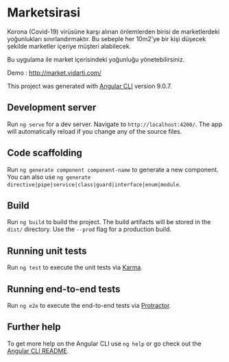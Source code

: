 # Marketsirasi

Korona (Covid-19) virüsüne karşı alınan önlemlerden birisi de marketlerdeki yoğunlukları sınırlandırmaktır. 
Bu sebeple her 10m2'ye bir kişi düşecek şekilde marketler içeriye müşteri alabilecek. 

Bu uygulama ile market içerisindeki yoğunluğu yönetebilirsiniz.

Demo : http://market.vidarti.com/


This project was generated with [Angular CLI](https://github.com/angular/angular-cli) version 9.0.7.

## Development server

Run `ng serve` for a dev server. Navigate to `http://localhost:4200/`. The app will automatically reload if you change any of the source files.

## Code scaffolding

Run `ng generate component component-name` to generate a new component. You can also use `ng generate directive|pipe|service|class|guard|interface|enum|module`.

## Build

Run `ng build` to build the project. The build artifacts will be stored in the `dist/` directory. Use the `--prod` flag for a production build.

## Running unit tests

Run `ng test` to execute the unit tests via [Karma](https://karma-runner.github.io).

## Running end-to-end tests

Run `ng e2e` to execute the end-to-end tests via [Protractor](http://www.protractortest.org/).

## Further help

To get more help on the Angular CLI use `ng help` or go check out the [Angular CLI README](https://github.com/angular/angular-cli/blob/master/README.md).

